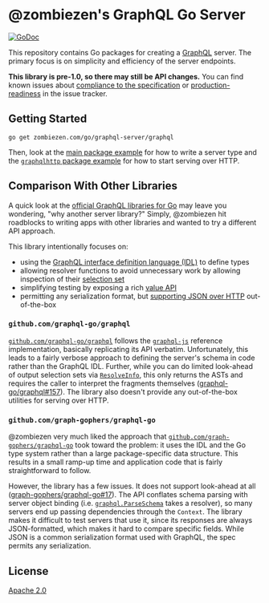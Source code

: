 # @zombiezen's GraphQL Go Server

[![GoDoc](https://godoc.org/zombiezen.com/go/graphql-server/graphql?status.svg)](https://godoc.org/zombiezen.com/go/graphql-server/graphql)

This repository contains Go packages for creating a [GraphQL][] server. The
primary focus is on simplicity and efficiency of the server endpoints.

**This library is pre-1.0, so there may still be API changes.** You can find
known issues about [compliance to the specification][spec-compliance] or
[production-readiness][productionization] in the issue tracker.

[GraphQL]: https://graphql.org/
[productionization]: https://github.com/zombiezen/graphql-server/labels/productionization
[spec-compliance]: https://github.com/zombiezen/graphql-server/labels/spec-compliance

## Getting Started

```
go get zombiezen.com/go/graphql-server/graphql
```

Then, look at the [main package example][] for how to write a server type and
the [`graphqlhttp` package example][] for how to start serving over HTTP.

[main package example]: https://godoc.org/zombiezen.com/go/graphql-server/graphql#example-package
[`graphqlhttp` package example]: https://godoc.org/zombiezen.com/go/graphql-server/graphqlhttp#example-package

## Comparison With Other Libraries

A quick look at the [official GraphQL libraries for Go][] may leave you
wondering, "why another server library?" Simply, @zombiezen hit roadblocks to
writing apps with other libraries and wanted to try a different API approach.

This library intentionally focuses on:

-  using the [GraphQL interface definition language (IDL)][GraphQL IDL] to
   define types
-  allowing resolver functions to avoid unnecessary work by allowing inspection
   of their [selection set][]
-  simplifying testing by exposing a rich [value API][]
-  permitting any serialization format, but [supporting JSON over
   HTTP][graphqlhttp] out-of-the-box

[GraphQL IDL]: https://graphql.org/learn/schema/
[graphqlhttp]: https://godoc.org/zombiezen.com/go/graphql-server/graphqlhttp
[official GraphQL libraries for Go]: https://graphql.org/code/#go
[selection set]: https://godoc.org/zombiezen.com/go/graphql-server/graphql#SelectionSet
[value API]: https://godoc.org/zombiezen.com/go/graphql-server/graphql#Value

### `github.com/graphql-go/graphql`

[`github.com/graphql-go/graphql`][] follows the [`graphql-js`][] reference
implementation, basically replicating its API verbatim. Unfortunately, this
leads to a fairly verbose approach to defining the server's schema in code
rather than the GraphQL IDL. Further, while you can do limited look-ahead of
output selection sets via [`ResolveInfo`][], this only returns the ASTs and
requires the caller to interpret the fragments themselves
([graphql-go/graphql#157][]). The library also doesn't provide any
out-of-the-box utilities for serving over HTTP.

[`github.com/graphql-go/graphql`]: https://github.com/graphql-go/graphql
[graphql-go/graphql#157]: https://github.com/graphql-go/graphql/issues/157
[`graphql-js`]: https://github.com/graphql/graphql-js
[`ResolveInfo`]: https://godoc.org/github.com/graphql-go/graphql#ResolveInfo

### `github.com/graph-gophers/graphql-go`

@zombiezen very much liked the approach that
[`github.com/graph-gophers/graphql-go`][] took toward the problem: it uses the
IDL and the Go type system rather than a large package-specific data structure.
This results in a small ramp-up time and application code that is fairly
straightforward to follow.

However, the library has a few issues. It does not support look-ahead at all
([graph-gophers/graphql-go#17][]). The API conflates schema parsing with server
object binding (i.e. [`graphql.ParseSchema`][] takes a resolver), so many
servers end up passing dependencies through the `Context`. The library makes it
difficult to test servers that use it, since its responses are always
JSON-formatted, which makes it hard to compare specific fields. While JSON is a
common serialization format used with GraphQL, the spec permits any
serialization.

[`github.com/graph-gophers/graphql-go`]: https://github.com/graph-gophers/graphql-go
[graph-gophers/graphql-go#17]: https://github.com/graph-gophers/graphql-go/issues/17
[`graphql.ParseSchema`]: https://godoc.org/github.com/graph-gophers/graphql-go#ParseSchema

## License

[Apache 2.0](https://github.com/zombiezen/graphql-server/blob/master/LICENSE)
